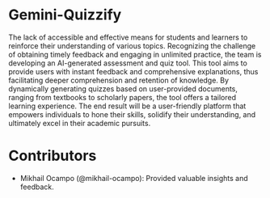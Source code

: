 # Gemini-Quizzify
The lack of accessible and effective means for students and learners to reinforce their understanding of various topics. Recognizing the challenge of obtaining timely feedback and engaging in unlimited practice, the team is developing an AI-generated assessment and quiz tool. This tool aims to provide users with instant feedback and comprehensive explanations, thus facilitating deeper comprehension and retention of knowledge. By dynamically generating quizzes based on user-provided documents, ranging from textbooks to scholarly papers, the tool offers a tailored learning experience. The end result will be a user-friendly platform that empowers individuals to hone their skills, solidify their understanding, and ultimately excel in their academic pursuits.

# Contributors
- Mikhail Ocampo (@mikhail-ocampo): Provided valuable insights and feedback.
